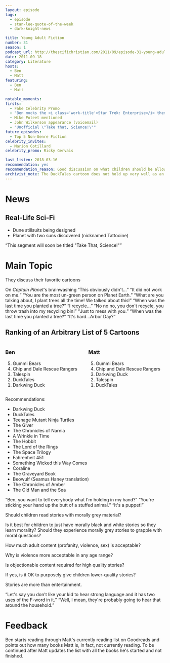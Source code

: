 ```yaml
---
layout: episode
tags:
  - episode
  - stan-lee-quote-of-the-week
  - dark-knight-news 

title: Young Adult Fiction
number: 31
season: 1
podcast_url: http://thescifichristian.com/2011/09/episode-31-young-adult-fiction/
date: 2011-09-18
category: Literature
hosts:
  - Ben
  - Matt
featuring: 
  - Ben
  - Matt

notable_moments:
firsts: 
  - Fake Celebrity Promo
  - "Ben mocks the <i class='work-title'>Star Trek: Enterprise</i> theme song"
  - Mike Poteet mentioned
  - John Wilkerson appearance (voicemail)
  - "Unofficial \"Take that, Science!\""
future_episodes: 
  - Top 5 Non-Genre Fiction
celebrity_invites: 
  - Marion Cotillard 
celebrity_promo: Ricky Gervais

last_listen: 2018-03-16
recommendation: yes
recommendation_reason: Good discussion on what children should be allowed to read.
archivist_note: The DuckTales cartoon does not hold up very well as an adult, but the comics written by Carl Barks absolutely do.
---
```

# News

## Real-Life Sci-Fi
- Dune stillsuits being designed
- Planet with two suns discovered (nicknamed Tattooine) 

<q class="archivist">This segment will soon be titled "Take That, Science!"</q>



# Main Topic
They discuss their favorite cartoons 

<div class="quote">
  <span class="quote-context is-size-6">On <i class="work-title">Captain Planet</i>'s brainwashing</span>
  <q class="ben">This obviously didn't...</q>
  <q class="matt">It did not work on me.</q>
  <q class="ben">You are the most un-green person on Planet Earth.</q>
  <q class="matt">What are you talking about, I plant trees all the time! We talked about this!</q>
  <q class="ben">When was the last time you planted a tree?</q>
  <q class="matt">I recycle...</q>
  <q class="ben">No no no, you don't recycle, you throw trash into my recycling bin!</q>
  <q class="matt">Just to mess with you.</q>
  <q class="ben">When was the last time you planted a tree?</q>
  <q class="matt">It's hard...Arbor Day?</q>
</div>
 
<div class="top-five">
  <h2 class="has-text-centered">Ranking of an Arbitrary List of 5 Cartoons</h2>
  <div class="columns">
    <div class="column ben">
      <h3>Ben</h3>
      <ol reversed>
        <li>Gummi Bears
        <li>Chip and Dale Rescue Rangers
        <li>Talespin
        <li>DuckTales
        <li>Darkwing Duck
      </ol>
    </div>
    <div class="column matt">
      <h3>Matt</h3>
      <ol reversed>
        <li>Gummi Bears
        <li>Chip and Dale Rescue Rangers
        <li>Darkwing Duck
        <li>Talespin
        <li>DuckTales
      </ol>
    </div>
  </div>
</div>

Recommendations:
- Darkwing Duck
- DuckTales
- Teenage Mutant Ninja Turtles 
- The Giver
- The Chronicles of Narnia 
- A Wrinkle in Time
- The Hobbit
- The Lord of the Rings
- The Space Trilogy
- Fahrenheit 451
- Something Wicked this Way Comes
- Coraline
- The Graveyard Book
- Beowulf (Seamus Haney translation) 
- The Chronicles of Amber 
- The Old Man and the Sea

<div class="quote">
  <span class="quote-context is-size-6"></span>
  <q class="matt">Ben, you want to tell everybody what I'm holding in my hand?</q>
  <q class="ben">You're sticking your hand up the butt of a stuffed animal.</q>
  <q class="matt">It's a puppet!</q>
</div>

Should children read stories with morally grey material? 

Is it best for children to just have morally black and white stories so they learn morality? Should they experience morally grey stories to grapple with moral questions?

How much adult content (profanity, violence, sex) is acceptable? 

Why is violence more acceptable in any age range?

Is objectionable content required for high quality stories? 

If yes, is it OK to purposely give children lower-quality stories? 

Stories are more than entertainment.

<div class="quote">
  <span class="quote-context is-size-6"></span>
  <q class="ben">Let's say you don't like your kid to hear strong language and it has two uses of the F-word in it.</q>
  <q class="matt">Well, I mean, they're probably going to hear that around the household.</q>
</div>

# Feedback
Ben starts reading through Matt's currently reading list on Goodreads and points out how many books Matt is, in fact, not currently reading. To be continued after Matt updates the list with all the books he's started and not finished.
